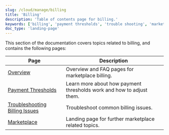 ```yaml
---
slug: /cloud/manage/billing
title: 'Billing'
description: 'Table of contents page for billing.'
keywords: ['billing', 'payment thresholds', 'trouble shooting', 'marketplace']
doc_type: 'landing-page'
---
```


This section of the documentation covers topics related to billing, and contains the following pages:

| Page                                  | Description                                                          |
|---------------------------------------|----------------------------------------------------------------------|
| [Overview](/cloud/marketplace/marketplace-billing)                       | Overview and FAQ pages for marketplace billing.                      | 
| [Payment Thresholds](/cloud/billing/payment-thresholds)             | Learn more about how payment thresholds work and how to adjust them. |
| [Troubleshooting Billing Issues](/manage/clickhouse-cloud-billing-compliance) | Troubleshoot common billing issues.                                  |
| [Marketplace](/cloud/manage/)                    | Landing page for further marketplace related topics.                 |
